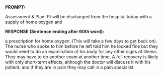 **PROMPT:**

Assessment & Plan:  Pt will be discharged from the hospital today with a supply of home oxygen and 

**RESPONSE (Sentence ending after 60th word):**

a prescription for home oxygen. (This will take a few days to get back on). The nurse who spoke to him before he left told him he looked fine but they would need to do an examination of his body for any other signs of illness. They may have to do another exam at another time. A full recovery is likely with only short-term effects, although the doctor will discuss it with his patient, and if they are in pain they may call in a pain specialist. 